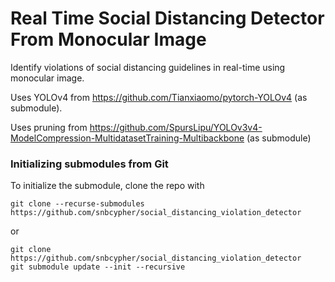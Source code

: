 # Real Time Social Distancing Detector From Monocular Image
Identify violations of social distancing guidelines in real-time using monocular image.

Uses YOLOv4 from https://github.com/Tianxiaomo/pytorch-YOLOv4 (as submodule). 

Uses pruning from https://github.com/SpursLipu/YOLOv3v4-ModelCompression-MultidatasetTraining-Multibackbone (as submodule)

### Initializing submodules from Git
To initialize the submodule, clone the repo with  

```
git clone --recurse-submodules https://github.com/snbcypher/social_distancing_violation_detector
```
or 
```
git clone https://github.com/snbcypher/social_distancing_violation_detector
git submodule update --init --recursive
```

